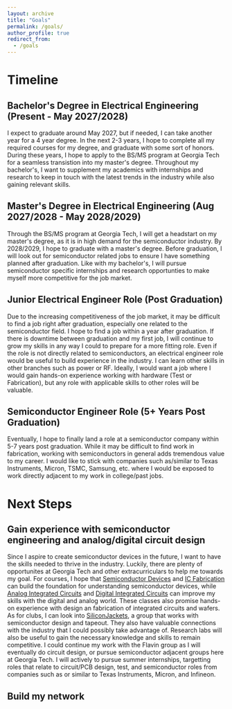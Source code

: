 ```yaml
---
layout: archive
title: "Goals"
permalink: /goals/
author_profile: true
redirect_from:
  - /goals
---
```

Timeline
====
Bachelor's Degree in Electrical Engineering (Present - May 2027/2028)
----
I expect to graduate around May 2027, but if needed, I can take another year for a 4 year degree. In the next 2-3 years, I hope to complete all my required courses for my degree, and graduate with some sort of honors. During these years, I hope to apply to the BS/MS program at Georgia Tech for a seamless transistion into my master's degree. Throughout my bachelor's, I want to supplement my academics with internships and research to keep in touch with the latest trends in the industry while also gaining relevant skills.

Master's Degree in Electrical Engineering (Aug 2027/2028 - May 2028/2029)
----
Through the BS/MS program at Georgia Tech, I will get a headstart on my master's degree, as it is in high demand for the semiconductor industry. By 2028/2029, I hope to graduate with a master's degree. Before graduation, I will look out for semiconductor related jobs to ensure I have something planned after graduation. Like with my bachelor's, I will pursue semiconductor specific internships and research opportunties to make myself more competitive for the job market. 

Junior Electrical Engineer Role (Post Graduation) 
----
Due to the increasing competitiveness of the job market, it may be difficult to find a job right after graduation, especially one related to the semiconductor field. I hope to find a job within a year after graduation. If there is downtime between graduation and my first job, I will continue to grow my skills in any way I could to prepare for a more fitting role. Even if the role is not directly related to semiconductors, an electrical engineer role would be useful to build experience in the industry. I can learn other skills in other branches such as power or RF. Ideally, I would want a job where I would gain hands-on experience working with hardware (Test or Fabrication), but any role with applicable skills to other roles will be valuable. 

Semiconductor Engineer Role (5+ Years Post Graduation)
----
Eventually, I hope to finally land a role at a semiconductor company within 5-7 years post graduation. While it may be difficult to find work in fabrication, working with semiconductors in general adds tremendous value to my career. I would like to stick with companies such as/similar to Texas Instruments, Micron, TSMC, Samsung, etc. where I would be exposed to work directly adjacent to my work in college/past jobs. 

Next Steps
====
Gain experience with semiconductor engineering and analog/digital circuit design
----
Since I aspire to create semiconductor devices in the future, I want to have the skills needed to thrive in the industry. Luckily, there are plenty of opportunites at Georgia Tech and other extracurriculars to help me towards my goal. For courses, I hope that [Semiconductor Devices](https://ece.gatech.edu/courses/ece3450) and [IC Fabrication](https://ece.gatech.edu/courses/ece4452) can build the foundation for understanding semiconductor devices, while [Analog Integrated Circuits](https://ece.gatech.edu/courses/ece4430) and [Digital Integrated Circuits](https://ece.gatech.edu/courses/ece4420) can improve my skills with the digital and analog world. These classes also promise hands-on experience with design an fabrication of integrated circuits and wafers. As for clubs, I can look into [SiliconJackets](https://siliconjackets.gt/), a group that works with semiconductor design and tapeout. They also have valuable connections with the industry that I could possibly take advantage of. Research labs will also be useful to gain the necessary knowledge and skills to remain competitive. I could continue my work with the Flavin group as I will eventually do circuit design, or pursue semiconductor adjacent groups here at Georgia Tech. I will actively to pursue summer internships, targetting roles that relate to circuit/PCB design, test, and semiconductor roles from companies such as or similar to Texas Instruments, Micron, and Infineon.

Build my network
----
